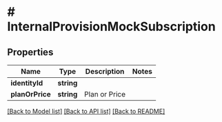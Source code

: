 # # InternalProvisionMockSubscription

## Properties

Name | Type | Description | Notes
------------ | ------------- | ------------- | -------------
**identityId** | **string** |  |
**planOrPrice** | **string** | Plan or Price |

[[Back to Model list]](../../README.md#models) [[Back to API list]](../../README.md#endpoints) [[Back to README]](../../README.md)
